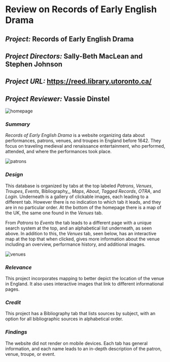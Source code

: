 # Review on Records of Early English Drama

## _Project:_ Records of Early English Drama

## _Project Directors:_ Sally-Beth MacLean and Stephen Johnson

## _Project URL:_ https://reed.library.utoronto.ca/ 

## _Project Reviewer:_ Vassie Dinstel

![homepage](https://vassiedinstel.github.io/vassie-dinstel/images/reedhomepage.png)

### _Summary_
_Records of Early English Drama_  is a website organizing data about performances, patrons, venues, and troupes in England before 1642. They focus on traveling medieval and renaissance entertainment, who performed, attended, and where the performances took place.

![patrons](https://vassiedinstel.github.io/vassie-dinstel/images/patrons.png)

###  _Design_
This database is organized by tabs at the top labeled _Patrons_, _Venues_, _Troupes_, _Events_, Bibliography_, _Maps_,  _About_, _Tagged Records_, _OTRA_, and _Login_. Underneath is a gallery of clickable images, each leading to a different tab. However there is no indication to which tab it leads, and they are in no particular order. At the bottom of the homepage there is a map of the UK, the same one found in the _Venues_ tab.

From _Patrons_ to _Events_ the tab leads to a different page with a unique search system at the top, and an alphabetical list underneath, as seen above. In addition to this, the _Venues_  tab, seen below, has an interactive map at the top that when clicked, gives more information about the venue including an overview, performance history, and additional images. 

![venues](https://vassiedinstel.github.io/vassie-dinstel/images/venues.png)

### _Relevance_
This project incorporates mapping to better depict the location of the venue in England. It also uses interactive images that link to different informational pages. 

### _Credit_
This project has a Bibliography tab that lists sources by subject, with an option for all bibliographic sources in alphabetical order.

### _Findings_
The website did not render on mobile devices. Each tab has general information, and each name leads to an in-depth description of the patron, venue, troupe, or event. 

